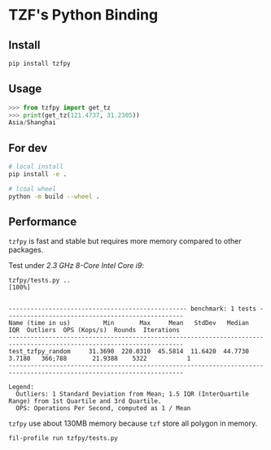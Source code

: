 # TZF's Python Binding

## Install

```bash
pip install tzfpy
```

## Usage

```py
>>> from tzfpy import get_tz
>>> print(get_tz(121.4737, 31.2305))
Asia/Shanghai
```

## For dev

```bash
# local install
pip install -e .

# lcoal wheel
python -m build --wheel .
```

## Performance

`tzfpy` is fast and stable but requires more memory compared to other packages.

Test under _2.3 GHz 8-Core Intel Core i9_:

```
tzfpy/tests.py ..                                                                                                                                                      [100%]


------------------------------------------------- benchmark: 1 tests -------------------------------------------------
Name (time in us)         Min       Max     Mean   StdDev   Median     IQR  Outliers  OPS (Kops/s)  Rounds  Iterations
----------------------------------------------------------------------------------------------------------------------
test_tzfpy_random     31.3690  220.0310  45.5814  11.6420  44.7730  3.7180   366;788       21.9388    5322           1
----------------------------------------------------------------------------------------------------------------------

Legend:
  Outliers: 1 Standard Deviation from Mean; 1.5 IQR (InterQuartile Range) from 1st Quartile and 3rd Quartile.
  OPS: Operations Per Second, computed as 1 / Mean
```

`tzfpy` use about 130MB memory because `tzf` store all polygon in memory.

```bash
fil-profile run tzfpy/tests.py
```
